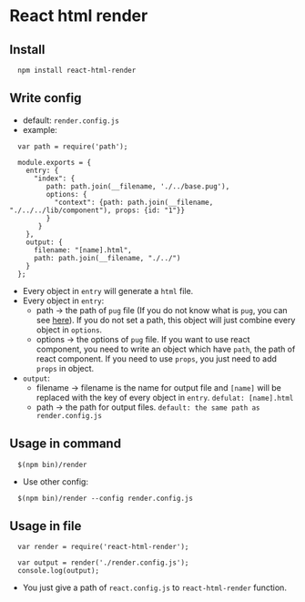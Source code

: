 # React html render

## Install

```
  npm install react-html-render
```

## Write config

- default: `render.config.js`
- example:
```
  var path = require('path');

  module.exports = { 
    entry: {
      "index": {
         path: path.join(__filename, './../base.pug'),
         options: {
           "context": {path: path.join(__filename, "./../../lib/component"), props: {id: "1"}}
         }   
       }   
    },  
    output: {
      filename: "[name].html",
      path: path.join(__filename, "./../")
    }
  };
```

- Every object in `entry` will generate a `html` file.
- Every object in `entry`:
    - path -> the path of `pug` file (If you do not know what is `pug`, you can see [here](https://github.com/pugjs/pug)). If you do not set a path, this object will just combine every object in `options`.
    - options -> the options of `pug` file. If you want to use react component, you need to write an object which have `path`, the path of react component. If you need to use `props`, you just need to add `props` in object.
- `output`:
    - filename -> filename is the name for output file and `[name]` will be replaced with the key of every object in `entry`. `defulat: [name].html`
    - path -> the path for output files. `default: the same path as render.config.js`

## Usage in command

```
  $(npm bin)/render
```

- Use other config:
```
  $(npm bin)/render --config render.config.js
```

## Usage in file

```
  var render = require('react-html-render');

  var output = render('./render.config.js');
  console.log(output);
```
- You just give a path of `react.config.js` to `react-html-render` function.
